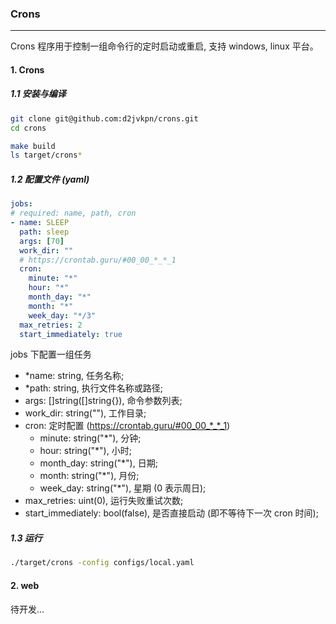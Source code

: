 ### Crons
---
Crons 程序用于控制一组命令行的定时启动或重启, 支持 windows, linux 平台。

#### 1. Crons
##### 1.1 安装与编译
```bash
git clone git@github.com:d2jvkpn/crons.git
cd crons

make build
ls target/crons*
```

##### 1.2 配置文件 (yaml)
```yaml
jobs:
# required: name, path, cron
- name: SLEEP
  path: sleep
  args: [70]
  work_dir: ""
  # https://crontab.guru/#00_00_*_*_1
  cron:
    minute: "*"
    hour: "*"
    month_day: "*"
    month: "*"
    week_day: "*/3"
  max_retries: 2
  start_immediately: true
```

jobs 下配置一组任务
- *name: string, 任务名称;
- *path: string, 执行文件名称或路径;
- args: []string([]string{}), 命令参数列表;
- work_dir: string(""), 工作目录;
- cron: 定时配置 (https://crontab.guru/#00_00_*_*_1)
  - minute: string("*"), 分钟;
  - hour: string("*"), 小时;
  - month_day: string("*"), 日期;
  - month: string("*"), 月份;
  - week_day: string("*"), 星期 (0 表示周日);
- max_retries: uint(0), 运行失败重试次数;
- start_immediately: bool(false), 是否直接启动 (即不等待下一次 cron 时间);

##### 1.3 运行
```bash
./target/crons -config configs/local.yaml
```

#### 2. web
待开发...
